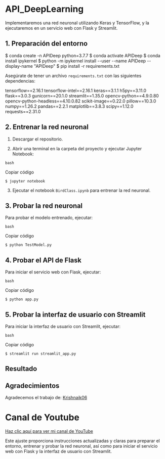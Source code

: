 # API_DeepLearning

Implementaremos una red neuronal utilizando Keras y TensorFlow, y la ejecutaremos en un servicio web con Flask y Streamlit.

## 1. Preparación del entorno

$ conda create -n APIDeep python=3.7.7
$ conda activate APIDeep
$ conda install ipykernel
$ python -m ipykernel install --user --name APIDeep --display-name "APIDeep"
$ pip install -r requirements.txt

Asegúrate de tener un archivo `requirements.txt` con las siguientes dependencias:

tensorflow==2.16.1
tensorflow-intel==2.16.1
keras==3.1.1
h5py==3.11.0
flask==3.0.3
gunicorn==20.1.0
streamlit==1.35.0
opencv-python==4.9.0.80
opencv-python-headless==4.10.0.82
scikit-image==0.22.0
pillow==10.3.0
numpy==1.26.2
pandas==2.2.1
matplotlib==3.8.3
scipy==1.12.0
requests==2.31.0


## 2. Entrenar la red neuronal

1.  Descargar el repositorio.

2.  Abrir una terminal en la carpeta del proyecto y ejecutar Jupyter Notebook:

```         
bash
```

Copiar código

`$ jupyter notebook`

3.  Ejecutar el notebook `BirdClass.ipynb` para entrenar la red neuronal.

## 3. Probar la red neuronal

Para probar el modelo entrenado, ejecutar:

```         
bash
```

Copiar código

`$ python TestModel.py`

## 4. Probar el API de Flask

Para iniciar el servicio web con Flask, ejecutar:

```         
bash
```

Copiar código

`$ python app.py`

## 5. Probar la interfaz de usuario con Streamlit

Para iniciar la interfaz de usuario con Streamlit, ejecutar:

```         
bash
```

Copiar código

`$ streamlit run streamlit_app.py`

## Resultado

## Agradecimientos

Agradecemos el trabajo de: [Krishnaik06](https://github.com/krishnaik06/Deployment-Deep-Learning-Model)

# **Canal de Youtube**

[Haz clic aquí para ver mi canal de YouTube](https://www.youtube.com/channel/UCr_dJOULDvSXMHA1PSHy2rg)

Este ajuste proporciona instrucciones actualizadas y claras para preparar el entorno, entrenar y probar la red neuronal, así como para iniciar el servicio web con Flask y la interfaz de usuario con Streamlit.
